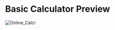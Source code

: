 # Basic Calculator Preview


![Online_Calci](https://github.com/sadhamhussain13/Web-Development-Projects/assets/124704197/34d3b884-bc22-4aa9-b11a-c9acaca82d96)
